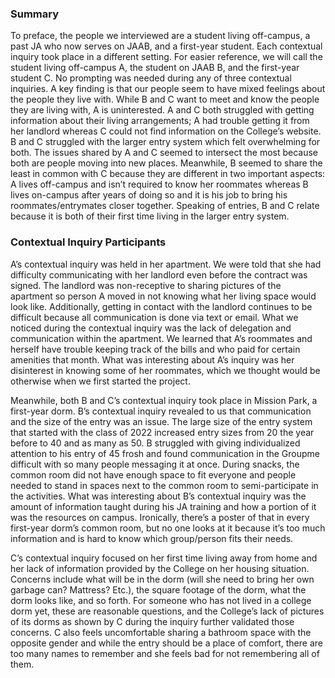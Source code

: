 ### Summary

To preface, the people we interviewed are a student living off-campus, a past JA who now serves on JAAB, 
and a first-year student. Each contextual inquiry took place in a different setting. For easier reference, 
we will call the student living off-campus A, the student on JAAB B, and the first-year student C. No prompting 
was needed during any of three contextual inquiries. A key finding is that our people seem to have mixed feelings 
about the people they live with. While B and C want to meet and know the people they are living with, A is uninterested. 
A and C both struggled with getting information about their living arrangements; A had trouble getting it from her landlord 
whereas C could not find information on the College’s website. B and C struggled with the larger entry system which 
felt overwhelming for both. The issues shared by A and C seemed to intersect the most because both are people moving 
into new places. Meanwhile, B seemed to share the least in common with C because they are different in two important 
aspects: A lives off-campus and isn’t required to know her roommates whereas B lives on-campus after years of doing so 
and it is his job to bring his roommates/entrymates closer together. Speaking of entries, B and C relate because it is 
both of their first time living in the larger entry system.

### Contextual Inquiry Participants 

A’s contextual inquiry was held in her apartment. We were told that she had difficulty communicating with her 
landlord even before the contract was signed. The landlord was non-receptive to sharing pictures of the apartment 
so person A moved in not knowing what her living space would look like. Additionally, getting in contact with the 
landlord continues to be difficult because all communication is done via text or email. What we noticed during the 
contextual inquiry was the lack of delegation and communication within the apartment. We learned that A’s roommates 
and herself have trouble keeping track of the bills and who paid for certain amenities that month. What was interesting 
about A’s inquiry was her disinterest in knowing some of her roommates, which we thought would be otherwise when we first 
started the project.

Meanwhile, both B and C’s contextual inquiry took place in Mission Park, a first-year dorm. B’s contextual 
inquiry revealed to us that communication and the size of the entry was an issue. The large size of the entry 
system that started with the class of 2022 increased entry sizes from 20 the year before to 40 and as many as 50. 
B struggled with giving individualized attention to his entry of 45 frosh and found communication in the Groupme 
difficult with so many people messaging it at once. During snacks, the common room did not have enough space to 
fit everyone and people needed to stand in spaces next to the common room to semi-participate in the activities.
What was interesting about B’s contextual inquiry was the amount of information taught during his JA training and 
how a portion of it was the resources on campus. Ironically, there’s a poster of that in every first-year dorm’s common 
room, but no one looks at it because it’s too much information and is hard to know which group/person fits their needs.

C’s contextual inquiry focused on her first time living away from home and her lack of information provided by 
the College on her housing situation. Concerns include what will be in the dorm (will she need to bring her own 
garbage can? Mattress? Etc.), the square footage of the dorm, what the dorm looks like, and so forth. For someone 
who has not lived in a college dorm yet, these are reasonable questions, and the College’s lack of pictures of its 
dorms as shown by C during the inquiry further validated those concerns. C also feels uncomfortable sharing a bathroom 
space with the opposite gender and while the entry should be a place of comfort, there are too many names to remember 
and she feels bad for not remembering all of them.

